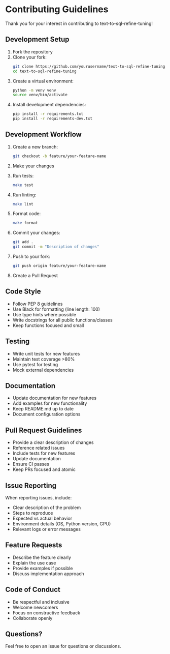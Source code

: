 # Contributing Guidelines

Thank you for your interest in contributing to text-to-sql-refine-tuning!

## Development Setup

1. Fork the repository
2. Clone your fork:
   ```bash
   git clone https://github.com/yourusername/text-to-sql-refine-tuning.git
   cd text-to-sql-refine-tuning
   ```
3. Create a virtual environment:
   ```bash
   python -m venv venv
   source venv/bin/activate
   ```
4. Install development dependencies:
   ```bash
   pip install -r requirements.txt
   pip install -r requirements-dev.txt
   ```

## Development Workflow

1. Create a new branch:
   ```bash
   git checkout -b feature/your-feature-name
   ```

2. Make your changes

3. Run tests:
   ```bash
   make test
   ```

4. Run linting:
   ```bash
   make lint
   ```

5. Format code:
   ```bash
   make format
   ```

6. Commit your changes:
   ```bash
   git add .
   git commit -m "Description of changes"
   ```

7. Push to your fork:
   ```bash
   git push origin feature/your-feature-name
   ```

8. Create a Pull Request

## Code Style

- Follow PEP 8 guidelines
- Use Black for formatting (line length: 100)
- Use type hints where possible
- Write docstrings for all public functions/classes
- Keep functions focused and small

## Testing

- Write unit tests for new features
- Maintain test coverage >80%
- Use pytest for testing
- Mock external dependencies

## Documentation

- Update documentation for new features
- Add examples for new functionality
- Keep README.md up to date
- Document configuration options

## Pull Request Guidelines

- Provide a clear description of changes
- Reference related issues
- Include tests for new features
- Update documentation
- Ensure CI passes
- Keep PRs focused and atomic

## Issue Reporting

When reporting issues, include:
- Clear description of the problem
- Steps to reproduce
- Expected vs actual behavior
- Environment details (OS, Python version, GPU)
- Relevant logs or error messages

## Feature Requests

- Describe the feature clearly
- Explain the use case
- Provide examples if possible
- Discuss implementation approach

## Code of Conduct

- Be respectful and inclusive
- Welcome newcomers
- Focus on constructive feedback
- Collaborate openly

## Questions?

Feel free to open an issue for questions or discussions.
